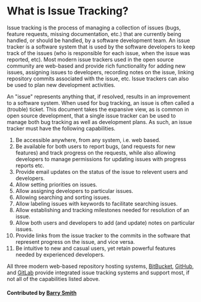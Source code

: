 # What is Issue Tracking?

Issue tracking is the process of managing a collection of issues (bugs, feature requests, missing documentation, etc.) that are currently being handled, or should be handled, by a software development team.
An issue tracker is a software system that is used by the software developers to keep track of the issues (who is responsible for each issue, when the issue was reported, etc). Most modern issue trackers used in the open source community are web-based and provide rich functionality for adding new issues, assigning issues to developers, recording notes on the issue, linking repository commits associated with the issue, etc. Issue trackers can also be used to plan new development activities.

An "issue" represents anything that, if resolved, results in an improvement to a software system. When used for bug tracking, an issue is often called a (trouble) ticket. This document takes the expansive view, as is common in open source development, that a single issue tracker can be used to manage both bug tracking as well as development plans. As such, an issue tracker must have the following capabilities.

1. Be accessible anywhere, from any system, i.e. web based.
2. Be available for both users to report bugs, (and requests for new features) and track progress on the requests, while also allowing developers to manage permissions for updating issues with progress reports etc.
3. Provide email updates on the status of the issue to relevent users and developers.
4. Allow setting priorities on issues.
5. Allow assigning developers to particular issues.
6. Allowing searching and sorting issues.
7. Allow labeling issues with keywords to facilitate searching issues.
8. Allow establishing and tracking milestones needed for resolution of an issue.
9. Allow both users and developers to add (and update) notes on particular issues.
10. Provide links from the issue tracker to the commits in the software that represent progress on the issue, and vice versa.
11. Be intuitive to new and casual users, yet retain powerful features needed by experienced developers.

All three modern web-based repository hosting systems, [BitBucket](https://bitbucket.com), [GitHub](https://github.com), and [GitLab](https://gitlab.com/explore/projects/trending) provide integrated issue tracking systems and support most, if not all of the capabilities listed above.

#### Contributed by [Barry Smith](https://github.com/BarrySmith)

<!---
Publish: yes
Pinned: yes
Categories: development
Topics: issue tracking
Tags:
Level: 0
Prerequisites: none
Aggregate: none
--->
